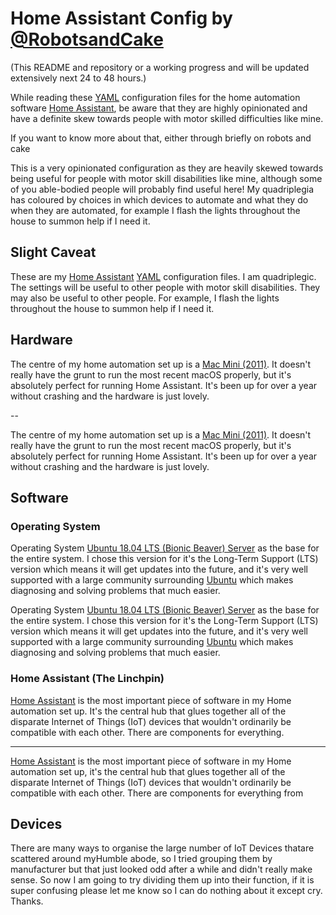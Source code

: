 # Home Assistant Config by [@RobotsandCake](https://github.com/robotsandcake) #

(This README and repository or a working progress and will be updated extensively next 24 to 48 hours.)

While reading these [YAML](http://yaml.org) configuration files for the home automation software [Home Assistant](https://home-assistant.io/), be aware that they are highly opinionated and have a definite skew towards people with motor skilled difficulties like mine.

If you want to know more about that, either through briefly on robots and cake 

This is a very opinionated configuration as they are heavily skewed towards being useful for people with motor skill disabilities like mine, although some of you able-bodied people will probably find useful here!  My quadriplegia has coloured by choices in which devices to automate and what they do when they are automated, for example I flash the lights throughout the house to summon help if I need it.

## Slight Caveat ##

These are my [Home Assistant](https://home-assistant.io/) [YAML](http://yaml.org) configuration files. I am quadriplegic.  The settings will be useful to other people with motor skill disabilities.  They may also be useful to other people. For example, I flash the lights throughout the house to summon help if I need it.

## Hardware ##

The centre of my home automation set up is a [Mac Mini (2011)](https://support.apple.com/kb/sp632?locale=en_US). It doesn't really have the grunt to run the most recent macOS properly, but it's absolutely perfect for running Home Assistant. It's been up for over a year without crashing and the hardware is just lovely.

--

The centre of my home automation set up is a [Mac Mini (2011)](https://support.apple.com/kb/sp632?locale=en_US). It doesn't really have the grunt to run the most recent macOS properly, but it's absolutely perfect for running Home Assistant. It's been up for over a year without crashing and the hardware is just lovely.

## Software ##


### Operating System

Operating System [Ubuntu 18.04 LTS (Bionic Beaver) Server](http://releases.ubuntu.com/18.04/) as the base for the entire system. I chose this version for it's the Long-Term Support (LTS) version which means it will get updates into the future, and it's very well supported with a large community surrounding [Ubuntu](https://ubuntu.com/) which makes diagnosing and solving problems that much easier.



Operating System [Ubuntu 18.04 LTS (Bionic Beaver) Server](http://releases.ubuntu.com/18.04/) as the base for the entire system. I chose this version for it's the Long-Term Support (LTS) version which means it will get updates into the future, and it's very well supported with a large community surrounding [Ubuntu](https://ubuntu.com/) which makes diagnosing and solving problems that much easier.

### Home Assistant (The Linchpin)

[Home Assistant](https://home-assistant.io/) is the most important piece of software in my Home automation set up. It's the central hub that glues together all of the disparate Internet of Things (IoT) devices that wouldn't ordinarily be compatible with each other. There are components for everything. 

---

[Home Assistant](https://home-assistant.io/) is the most important piece of software in my Home automation set up, it's the central hub that glues together all of the disparate Internet of Things (IoT) devices that wouldn't ordinarily be compatible with each other. There are components for everything from 


## Devices ##

There are many ways to organise the large number of IoT Devices thatare scattered around myHumble abode, so I tried grouping them by manufacturer but that just looked odd after a while and didn't really make sense.  So now I am going to try dividing them up into their function, if it is super confusing please let me know so I can do nothing about it except cry.  Thanks.


